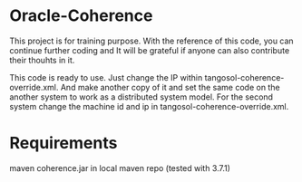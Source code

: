 # Oracle-Coherence
This project is for training purpose. With the reference of this code, you can continue further coding and 
It will be grateful if anyone can also contribute their thouhts in it.

This code is ready to use. Just change the IP within tangosol-coherence-override.xml.
And make another copy of it and set the same code on the another system to work as a distributed system model.
For the second system change the machine id and ip in tangosol-coherence-override.xml.

# Requirements

maven
coherence.jar in local maven repo (tested with 3.7.1)
